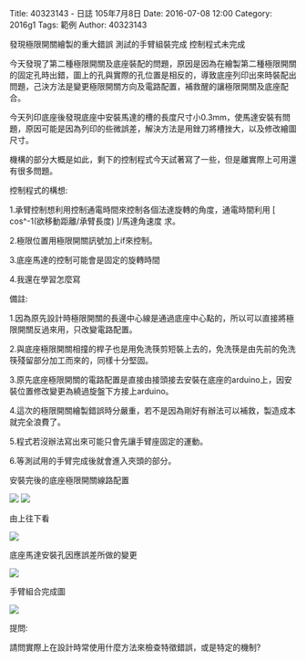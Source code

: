 Title: 40323143 -  日誌  105年7月8日
Date: 2016-07-08 12:00
Category: 2016g1
Tags: 範例
Author: 40323143

發現極限開關繪製的重大錯誤 測試的手臂組裝完成 控制程式未完成
<!-- PELICAN_END_SUMMARY -->

今天發現了第二種極限開關及底座裝配的問題，原因是因為在繪製第二種極限開關的固定孔時出錯，圖上的孔與實際的孔位置是相反的，導致底座列印出來時裝配出問題，己決方法是變更極限開關方向及電路配置，補救醒的讓極限開關及底座配合。

今天列印底座後發現底座中安裝馬達的槽的長度尺寸小0.3mm，使馬達安裝有問題，原因可能是因為列印的些微誤差，解決方法是用銼刀將槽挫大，以及修改繪圖尺寸。

機構的部分大概是如此，剩下的控制程式今天試著寫了一些，但是離實際上可用還有很多問題。

控制程式的構想:

1.承臂控制想利用控制通電時間來控制各個法達旋轉的角度，通電時間利用  [ cos^-1(欲移動距離/承臂長度) ]/馬達角速度 求。

2.極限位置用極限開關訊號加上if來控制。

3.底座馬達的控制可能會是固定的旋轉時間

4.我還在學習怎麼寫

備註:

1.因為原先設計時極限開關的長邊中心線是通過底座中心點的，所以可以直接將極限開關反過來用，只改變電路配置。

2.與底座極限開關相撞的桿子也是用免洗筷剪短裝上去的，免洗筷是由先前的免洗筷殘留部分加工而來的，同樣十分堅固。

3.原先底座極限開關的電路配置是直接由接頭接去安裝在底座的arduino上，因安裝位置修改變更為繞過旋盤下方接上arduino。

4.這次的極限開關繪製錯誤時分嚴重，若不是因為剛好有辦法可以補救，製造成本就完全浪費了。

5.程式若沒辦法寫出來可能只會先讓手臂座固定的運動。

6.等測試用的手臂完成後就會進入夾頭的部分。

安裝完後的底座極限開關線路配置

<img src="http://i.imgur.com/eWCNvOM.jpg">

<img src="http://i.imgur.com/TTmw1nR.jpg">

由上往下看

<img src="http://i.imgur.com/M28o1N4.jpg">

底座馬達安裝孔因應誤差所做的變更

<img src="http://i.imgur.com/PiZJDKq.png">

手臂組合完成圖

<img src="http://i.imgur.com/M28o1N4.jpg">

提問:

請問實際上在設計時常使用什麼方法來檢查特徵錯誤，或是特定的機制?




